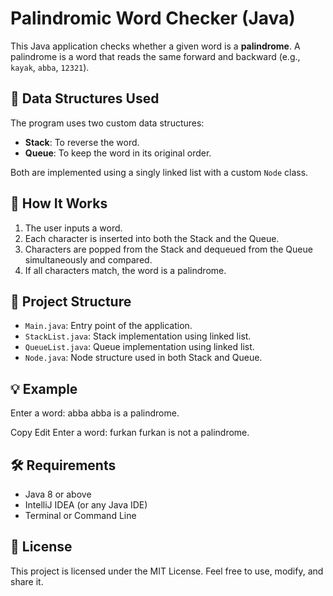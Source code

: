 # Palindromic Word Checker (Java)

This Java application checks whether a given word is a **palindrome**. A palindrome is a word that reads the same forward and backward (e.g., `kayak`, `abba`, `12321`).

## 🧠 Data Structures Used

The program uses two custom data structures:

- **Stack**: To reverse the word.
- **Queue**: To keep the word in its original order.

Both are implemented using a singly linked list with a custom `Node` class.

## 🚀 How It Works

1. The user inputs a word.
2. Each character is inserted into both the Stack and the Queue.
3. Characters are popped from the Stack and dequeued from the Queue simultaneously and compared.
4. If all characters match, the word is a palindrome.

## 📂 Project Structure

- `Main.java`: Entry point of the application.
- `StackList.java`: Stack implementation using linked list.
- `QueueList.java`: Queue implementation using linked list.
- `Node.java`: Node structure used in both Stack and Queue.

## 💡 Example

Enter a word:
abba
abba is a palindrome.

Copy
Edit
Enter a word:
furkan
furkan is not a palindrome.

## 🛠 Requirements

- Java 8 or above
- IntelliJ IDEA (or any Java IDE)
- Terminal or Command Line

## 📄 License

This project is licensed under the MIT License. Feel free to use, modify, and share it.
